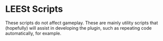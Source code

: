 # LEESt Scripts
These scripts do not affect gameplay. These are mainly utility scripts that (hopefully) will assist in developing the plugin, such as repeating code automatically, for example.

